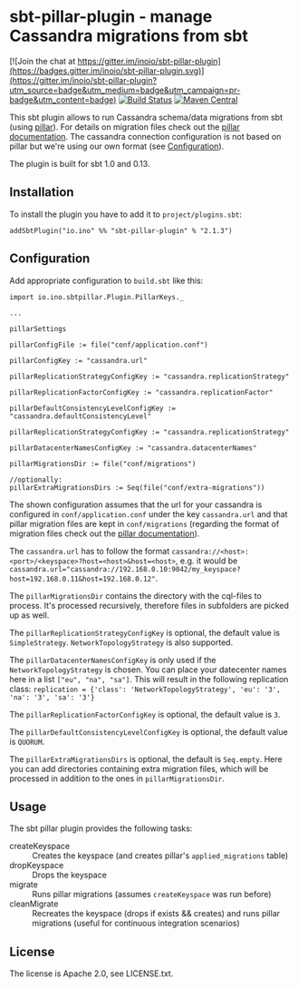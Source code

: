 # sbt-pillar-plugin - manage Cassandra migrations from sbt

[![Join the chat at https://gitter.im/inoio/sbt-pillar-plugin](https://badges.gitter.im/inoio/sbt-pillar-plugin.svg)](https://gitter.im/inoio/sbt-pillar-plugin?utm_source=badge&utm_medium=badge&utm_campaign=pr-badge&utm_content=badge)
[![Build Status](https://travis-ci.org/inoio/sbt-pillar-plugin.png?branch=master)](https://travis-ci.org/inoio/sbt-pillar-plugin)
[![Maven Central](https://maven-badges.herokuapp.com/maven-central/io.ino/sbt-pillar-plugin/badge.svg)](http://search.maven.org/#search%7Cga%7C1%7Cg%3A%22io.ino%22%20a%3A%22sbt-pillar-plugin%22)

This sbt plugin allows to run Cassandra schema/data migrations from sbt (using [pillar](https://github.com/Galeria-Kaufhof/pillar)).
 For details on migration files check out the [pillar documentation](https://github.com/Galeria-Kaufhof/pillar#migration-files).
 The cassandra connection configuration is not based on pillar but we're using our own format (see [Configuration](#configuration)).

The plugin is built for sbt 1.0 and 0.13.

## Installation

To install the plugin you have to add it to `project/plugins.sbt`:
```
addSbtPlugin("io.ino" %% "sbt-pillar-plugin" % "2.1.3")
```

## Configuration

Add appropriate configuration to `build.sbt` like this:
```
import io.ino.sbtpillar.Plugin.PillarKeys._

...

pillarSettings

pillarConfigFile := file("conf/application.conf")

pillarConfigKey := "cassandra.url"

pillarReplicationStrategyConfigKey := "cassandra.replicationStrategy"

pillarReplicationFactorConfigKey := "cassandra.replicationFactor"

pillarDefaultConsistencyLevelConfigKey := "cassandra.defaultConsistencyLevel"

pillarReplicationStrategyConfigKey := "cassandra.replicationStrategy"

pillarDatacenterNamesConfigKey := "cassandra.datacenterNames"

pillarMigrationsDir := file("conf/migrations")

//optionally:
pillarExtraMigrationsDirs := Seq(file("conf/extra-migrations"))
```

The shown configuration assumes that the url for your cassandra is configured in `conf/application.conf` under the key
`cassandra.url` and that pillar migration files are kept in `conf/migrations` (regarding the format of migration files
check out the [pillar documentation](https://github.com/Galeria-Kaufhof/pillar#migration-files)).

The `cassandra.url` has to follow the format `cassandra://<host>:<port>/<keyspace>?host=<host>&host=<host>`, e.g. it would be
`cassandra.url="cassandra://192.168.0.10:9042/my_keyspace?host=192.168.0.11&host=192.168.0.12"`.

The `pillarMigrationsDir` contains the directory with the cql-files to process. It's processed recursively, therefore files in subfolders are picked up as well.

The `pillarReplicationStrategyConfigKey` is optional, the default value is `SimpleStrategy`. `NetworkTopologyStrategy` is also supported.

The `pillarDatacenterNamesConfigKey` is only used if the `NetworkTopologyStrategy` is chosen. You can place your datecenter names here in a list `["eu", "na", "sa"]`. This will result in the following replication class:  `replication = {'class': 'NetworkTopologyStrategy', 'eu': '3', 'na': '3', 'sa': '3'}`

The `pillarReplicationFactorConfigKey` is optional, the default value is `3`.

The `pillarDefaultConsistencyLevelConfigKey` is optional, the default value is `QUORUM`.

The `pillarExtraMigrationsDirs` is optional, the default is `Seq.empty`.  Here you can add directories containing extra migration files, which will be processed in addition to the ones in `pillarMigrationsDir`.

## Usage

The sbt pillar plugin provides the following tasks:

<dl>
<dt>createKeyspace</dt><dd>Creates the keyspace (and creates pillar's <code>applied_migrations</code> table)</dd>
<dt>dropKeyspace</dt><dd>Drops the keyspace</dd>
<dt>migrate</dt><dd>Runs pillar migrations (assumes <code>createKeyspace</code> was run before)</dd>
<dt>cleanMigrate</dt><dd>Recreates the keyspace (drops if exists && creates) and runs pillar migrations (useful for continuous integration scenarios)</dd>
</dl>

## License

The license is Apache 2.0, see LICENSE.txt.
